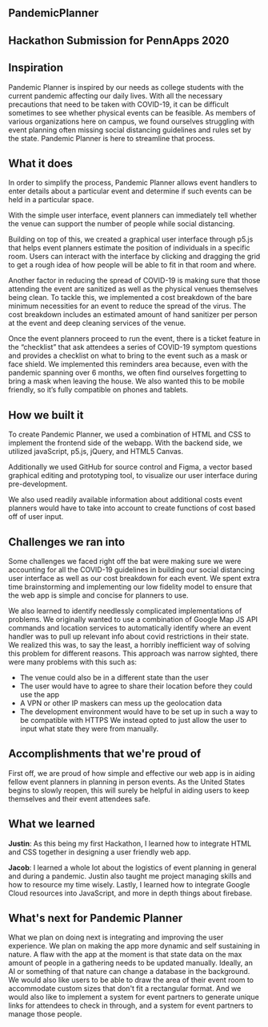 ## PandemicPlanner

## Hackathon Submission for PennApps 2020

## Inspiration
Pandemic Planner is inspired by our needs as college students with the current pandemic affecting our daily lives. With all the necessary precautions that need to be taken with COVID-19, it can be difficult sometimes to see whether physical events can be feasible. As members of various organizations here on campus, we found ourselves struggling with event planning often missing social distancing guidelines and rules set by the state. Pandemic Planner is here to streamline that process. 

## What it does
In order to simplify the process, Pandemic Planner allows event handlers to enter details about a particular event and determine if such events can be held in a particular space.

With the simple user interface, event planners can immediately tell whether the venue can support the number of people while social distancing. 

Building on top of this, we created a graphical user interface through p5.js that helps event planners estimate the position of individuals in a specific room. Users can interact with the interface by clicking and dragging the grid to get a rough idea of how people will be able to fit in that room and where.

Another factor in reducing the spread of COVID-19 is making sure that those attending the event are sanitized as well as the physical venues themselves being clean. To tackle this, we implemented a cost breakdown of the bare minimum necessities for an event to reduce the spread of the virus. The cost breakdown includes an estimated amount of hand sanitizer per person at the event and deep cleaning services of the venue. 

Once the event planners proceed to run the event, there is a ticket feature in the “checklist” that ask attendees a series of COVID-19 symptom questions and provides a checklist on what to bring to the event such as a mask or face shield. We implemented this reminders area because, even with the pandemic spanning over 6 months, we often find ourselves forgetting to bring a mask when leaving the house. We also wanted this to be mobile friendly, so it’s fully compatible on phones and tablets.

## How we built it
To create Pandemic Planner, we used a combination of HTML and CSS to implement the frontend side of the webapp. With the backend side, we utilized javaScript, p5.js, jQuery, and HTML5 Canvas. 

Additionally we used GitHub for source control and Figma, a vector based graphical editing and prototyping tool, to visualize our user interface during pre-development.

We also used readily available information about additional costs event planners would have to take into account to create functions of cost based off of user input.

## Challenges we ran into
Some challenges we faced right off the bat were making sure we were accounting for all the COVID-19 guidelines in building our social distancing user interface as well as our cost breakdown for each event. We spent extra time brainstorming and implementing our low fidelity model to ensure that the web app is simple and concise for planners to use. 

We also learned to identify needlessly complicated implementations of problems. We originally wanted to use a combination of Google Map JS API commands and location services to automatically identify where an event handler was to pull up relevant info about covid restrictions in their state. We realized this was, to say the least, a horribly inefficient way of solving this problem for different reasons. This approach was narrow sighted, there were many problems with this such as:
- The venue could also be in a different state than the user 
- The user would have to agree to share their location before they could use the app
- A VPN or other IP maskers can mess up the geolocation data
- The development environment would have to be set up in such a way to be compatible with HTTPS
We instead opted to just allow the user to input what state they were from manually.

## Accomplishments that we're proud of
First off, we are proud of how simple and effective our web app is in aiding fellow event planners in planning in person events. As the United States begins to slowly reopen, this will surely be helpful in aiding users to keep themselves and their event attendees safe.

## What we learned
**Justin**: As this being my first Hackathon, I learned how to integrate HTML and CSS together in designing a user friendly web app.

**Jacob**: I learned a whole lot about the logistics of event planning in general and during a pandemic. Justin also taught me project managing skills and how to resource my time wisely. Lastly, I learned how to integrate Google Cloud resources into JavaScript, and more in depth things about firebase. 


## What's next for Pandemic Planner
What we plan on doing next is integrating and improving the user experience. 
We plan on making the app more dynamic and self sustaining in nature. A flaw with the app at the moment is that state data on the max amount of people in a gathering needs to be updated manually. Ideally, an AI or something of that nature can change a database in the background. We would also like users to be able to draw the area of their event room to accommodate custom sizes that don't fit a rectangular format. And we would also like to implement a system for event partners to generate unique links for attendees to check in through, and a system for event partners to manage those people.
